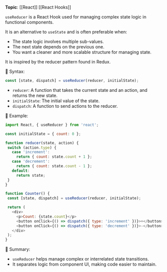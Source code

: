 **Topic**: [[React]] [[React Hooks]]

`useReducer` is a React Hook used for managing complex state logic in functional components.

It is an alternative to `useState` and is often preferable when:
- The state logic involves multiple sub-values.
- The next state depends on the previous one.
- You want a cleaner and more scalable structure for managing state.

It is inspired by the reducer pattern found in Redux.

🔹 Syntax:
 ```js
const [state, dispatch] = useReducer(reducer, initialState);
 ```

- `reducer`: A function that takes the current state and an action, and returns the new state.
- `initialState`: The initial value of the state.
- `dispatch`: A function to send actions to the reducer.

🔸 Example:

 ```js
import React, { useReducer } from 'react';

const initialState = { count: 0 };

function reducer(state, action) {
  switch (action.type) {
    case 'increment':
      return { count: state.count + 1 };
    case 'decrement':
      return { count: state.count - 1 };
    default:
      return state;
  }
}

function Counter() {
  const [state, dispatch] = useReducer(reducer, initialState);

  return (
    <div>
      <p>Count: {state.count}</p>
      <button onClick={() => dispatch({ type: 'increment' })}>+</button>
      <button onClick={() => dispatch({ type: 'decrement' })}>-</button>
    </div>
  );
}
 ```

📝 Summary:
- `useReducer` helps manage complex or interrelated state transitions.
- It separates logic from component UI, making code easier to maintain.
